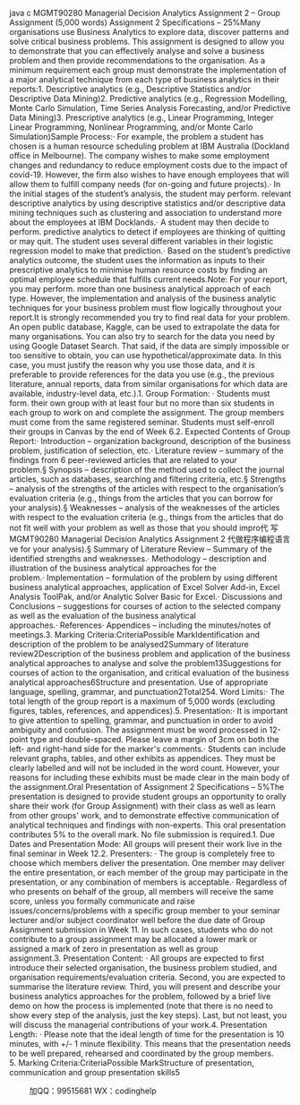 java c
MGMT90280 Managerial Decision Analytics
Assignment 2 – Group Assignment (5,000 words)
Assignment 2 Specifications – 25%Many organisations use Business Analytics to explore data, discover patterns and solve critical business problems. This assignment is designed to allow you to demonstrate that you can effectively analyse and solve a business problem and then provide recommendations to the organisation. As a minimum requirement each group must demonstrate the implementation of a major analytical technique from each type of business analytics in their reports:1. Descriptive analytics (e.g., Descriptive Statistics and/or Descriptive Data Mining)2. Predictive analytics (e.g., Regression Modelling, Monte Carlo Simulation, Time Series Analysis  Forecasting, and/or Predictive Data Mining)3. Prescriptive analytics (e.g., Linear Programming, Integer Linear Programming, Nonlinear Programming, and/or Monte Carlo Simulation)Sample Process:· For example, the problem a student has chosen is a human resource scheduling problem at IBM Australia (Dockland office in Melbourne). The company wishes to make some employment changes and redundancy to reduce employment costs due to the impact of covid-19. However, the firm also wishes to have enough employees that will allow them to fulfill company needs (for on-going and future projects).· In the initial stages of the student’s analysis, the student may perform. relevant descriptive analytics by using descriptive statistics and/or descriptive data mining techniques such as clustering and association to understand more about the employees at IBM Docklands.· A student may then decide to perform. predictive analytics to detect if employees are thinking of quitting or may quit. The student uses several different variables in their logistic regression model to make that prediction.· Based on the student’s predictive analytics outcome, the student uses the information as inputs to their prescriptive analytics to minimise human resource costs by finding an optimal employee schedule that fulfills current needs.Note: For your report, you may perform. more than one business analytical approach of each type. However, the implementation and analysis of the business analytic techniques for your business problem must flow logically throughout your report.It is strongly recommended you try to find real data for your problem. An open public database, Kaggle, can be used to extrapolate the data for many organisations. You can also try to search for the data you need by using Google Dataset Search. That said, if the data are simply impossible or too sensitive to obtain, you can use hypothetical/approximate data. In this case, you must justify the reason why you use those data, and it is preferable to provide references for the data you use (e.g., the previous literature, annual reports, data from similar organisations for which data are available, industry-level data, etc.).1. Group Formation: · Students must form. their own group with at least four but no more than six students in each group to work on and complete the assignment. The group members must come from the same registered seminar. Students must self-enroll their groups in Canvas by the end of Week 6.2. Expected Contents of Group Report:· Introduction – organization background, description of the business problem, justification of selection, etc.· Literature review – summary of the findings from 6 peer-reviewed articles that are related to your problem.§ Synopsis – description of the method used to collect the journal articles, such as databases, searching and filtering criteria, etc.§ Strengths – analysis of the strengths of the articles with respect to the organisation’s evaluation criteria (e.g., things from the articles that you can borrow for your analysis).§ Weaknesses – analysis of the weaknesses of the articles with respect to the evaluation criteria (e.g., things from the articles that do not fit well with your problem as well as those that you should impro代 写MGMT90280 Managerial Decision Analytics Assignment 2
代做程序编程语言ve for your analysis).§ Summary of Literature Review – Summary of the identified strengths and weaknesses.· Methodology – description and illustration of the business analytical approaches for the problem.· Implementation – formulation of the problem by using different business analytical approaches, application of Excel Solver Add-in, Excel Analysis ToolPak, and/or Analytic Solver Basic for Excel.· Discussions and Conclusions – suggestions for courses of action to the selected company as well as the evaluation of the business analytical approaches.· References· Appendices – including the minutes/notes of meetings.3. Marking Criteria:CriteriaPossible MarkIdentification and description of the problem to be analysed2Summary of literature review2Description of the business problem and application of the business analytical approaches to analyse and solve the problem13Suggestions for courses of action to the organisation, and critical evaluation of the business analytical approaches6Structure and presentation. Use of appropriate language, spelling, grammar, and punctuation2Total254. Word Limits:· The total length of the group report is a maximum of 5,000 words (excluding figures, tables, references, and appendices).5. Presentation:· It is important to give attention to spelling, grammar, and punctuation in order to avoid ambiguity and confusion. The assignment must be word processed in 12-point type and double-spaced. Please leave a margin of 3cm on both the left- and right-hand side for the marker's comments.· Students can include relevant graphs, tables, and other exhibits as appendices. They must be clearly labelled and will not be included in the word count. However, your reasons for including these exhibits must be made clear in the main body of the assignment.Oral Presentation of Assignment 2 Specifications – 5%The presentation is designed to provide student groups an opportunity to orally share their work (for Group Assignment) with their class as well as learn from other groups' work, and to demonstrate effective communication of analytical techniques and findings with non-experts. This oral presentation contributes 5% to the overall mark. No file submission is required.1. Due Dates and Presentation Mode: All groups will present their work live in the final seminar in Week 12.2. Presenters: · The group is completely free to choose which members deliver the presentation. One member may deliver the entire presentation, or each member of the group may participate in the presentation, or any combination of members is acceptable.· Regardless of who presents on behalf of the group, all members will receive the same score, unless you formally communicate and raise issues/concerns/problems with a specific group member to your seminar lecturer and/or subject coordinator well before the due date of Group Assignment submission in Week 11. In such cases, students who do not contribute to a group assignment may be allocated a lower mark or assigned a mark of zero in presentation as well as group assignment.3. Presentation Content: · All groups are expected to first introduce their selected organisation, the business problem studied, and organisation requirements/evaluation criteria. Second, you are expected to summarise the literature review. Third, you will present and describe your business analytics approaches for the problem, followed by a brief live demo on how the process is implemented (note that there is no need to show every step of the analysis, just the key steps). Last, but not least, you will discuss the managerial contributions of your work.4. Presentation Length: · Please note that the ideal length of time for the presentation is 10 minutes, with +/- 1 minute flexibility. This means that the presentation needs to be well prepared, rehearsed and coordinated by the group members.
5. Marking Criteria:CriteriaPossible MarkStructure of presentation, communication and group presentation skills5


         
加QQ：99515681  WX：codinghelp
